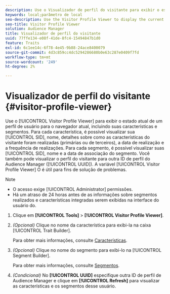 ```yaml
---
description: Use o Visualizador de perfil do visitante para exibir o estado atual de um perfil de usuário para o navegador atual, incluindo suas características e segmentos. Para cada característica, você pode visualizar seu SID, nome, detalhes sobre como as características do visitante foram realizadas (próprio ou de terceiros), a data de realização e a frequência de realizações. Para cada segmento, você pode exibir o SID, o nome e a data de associação do segmento. Você também pode exibir o perfil do visitante para outra ID de perfil de Audience Manager (UUID). O Visualizador de perfil do visitante é útil para fins de solução de problemas.
keywords: local;parâmetro de local
seo-description: Use the Visitor Profile Viewer to display the current state of a user profile for the current browser, including its traits and segments. For each trait, you can view its SID, name, details about how visitor traits were realized (first- or third-party), the realization date, and the frequency of realizations. For each segment, you can view its SID, name, and the segment membership date. You can also view the visitor profile for another Audience Manager profile ID (UUID). The Visitor Profile Viewer is helpful for troubleshooting purposes.
seo-title: Visitor Profile Viewer
solution: Audience Manager
title: Visualizador de perfil do visitante
uuid: 77ffe134-e08f-41de-8fc4-15494847b1d0
feature: Traits
exl-id: 6c1ee14c-6f78-4e45-9b88-24ace8400079
source-git-commit: 4d3c859cc4dc5294286680b0e63c287e0409f7fd
workflow-type: tm+mt
source-wordcount: '249'
ht-degree: 2%

---
```


# Visualizador de perfil do visitante {#visitor-profile-viewer}

Use o [!UICONTROL Visitor Profile Viewer] para exibir o estado atual de um perfil de usuário para o navegador atual, incluindo suas características e segmentos. Para cada característica, é possível visualizar sua [!UICONTROL SID], nome, detalhes sobre como as características do visitante foram realizadas (primárias ou de terceiros), a data de realização e a frequência de realizações. Para cada segmento, é possível visualizar suas [!UICONTROL SID], nome e a data de associação do segmento. Você também pode visualizar o perfil do visitante para outra ID de perfil do Audience Manager ([!UICONTROL UUID]). A variável [!UICONTROL Visitor Profile Viewer] O é útil para fins de solução de problemas.

>[!NOTE]
>
>* O acesso exige [!UICONTROL Administrator] permissões.
>* Há um atraso de 24 horas antes de as informações sobre segmentos realizados e características integradas serem exibidas na interface do usuário do.


<!-- 
Traits that are not part of a segment will not appear in the
<span class="wintitle"> Visitor Profile Viewer</span>.
-->

1. Clique em **[!UICONTROL Tools]** > **[!UICONTROL Visitor Profile Viewer]**.

1. *(Opcional)* Clique no nome da característica para exibi-la na caixa [!UICONTROL Trait Builder].

   Para obter mais informações, consulte [Características](../features/traits/trait-details-page.md).

1. *(Opcional)* Clique no nome do segmento para exibi-lo na [!UICONTROL Segment Builder].

   Para obter mais informações, consulte [Segmentos](../features/segments/segments-purpose.md).

1. *(Condicional)* No **[!UICONTROL UUID]** especifique outra ID de perfil de Audience Manager e clique em **[!UICONTROL Refresh]** para visualizar as características e os segmentos desse usuário.
